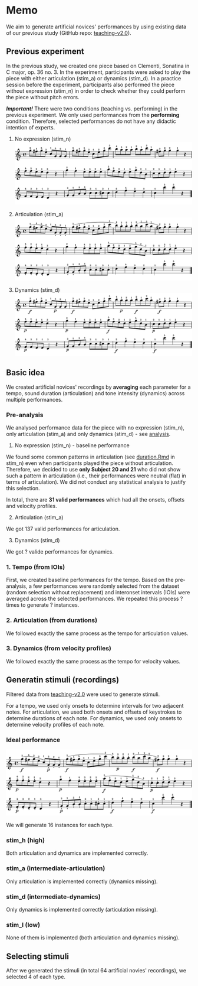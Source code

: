# Memo
We aim to generate artificial novices' performances by using existing data of our previous study (GitHub repo: [teaching-v2.0](https://github.com/atsukotominaga/teaching-v2.0)).

## Previous experiment

In the previous study, we created one piece based on Clementi, Sonatina in C major, op. 36 no. 3. In the experiment, participants were asked to play the piece with either articulation (stim_a) or dynamics (stim_d). In a practice session before the experiment, participants also performed the piece without expression (stim_n) in order to check whether they could perform the piece without pitch errors.

***Important!*** There were two conditions (teaching vs. performing) in the previous experiment. We only used performances from the **performing** condition. Therefore, selected performances do not have any didactic intention of experts.

1. No expression (stim_n)
![](stimuli/low/stim_n.png)

2. Articulation (stim_a)
![](stimuli/art/stim_a.png)

3. Dynamics (stim_d)
![](stimuli/dyn/stim_d.png)

## Basic idea
We created artificial novices' recordings by **averaging** each parameter for a tempo, sound duration (articulation) and tone intensity (dynamics) across multiple performances.

### Pre-analysis
We analysed performance data for the piece with no expression (stim_n), only articulation (stim_a) and only dynamics (stim_d) - see [analysis](https://github.com/atsukotominaga/adaptation-v1.0/tree/master/material/analysis).

1. No expression (stim_n) - baseline performance

We found some common patterns in articulation (see [duration.Rmd](https://github.com/atsukotominaga/adaptation-v1.0/blob/master/material/analysis/stim_n/duration.Rmd) in stim_n) even when participants played the piece without articulation. Therefore, we decided to use **only Subject 20 and 21** who did not show such a pattern in articulation (i.e., their performances were neutral (flat) in terms of articulation). We did not conduct any statistical analysis to justify this selection.

In total, there are **31 valid performances** which had all the onsets, offsets and velocity profiles.

2. Articulation (stim_a)

We got 137 valid performances for articulation.

3. Dynamics (stim_d)

We got ? valide performances for dynamics.

### 1. Tempo (from IOIs)
First, we created baseline performances for the tempo. Based on the pre-analysis, a few performances were randomly selected from the dataset (random selection without replacement) and interonset intervals (IOIs) were averaged across the selected performances. We repeated this process ? times to generate ? instances.

### 2. Articulation (from durations)
We followed exactly the same process as the tempo for articulation values.

### 3. Dynamics (from velocity profiles)
We followed exactly the same process as the tempo for velocity values.

## Generatin stimuli (recordings)
Filtered data from [teaching-v2.0](https://osf.io/uemk5/) were used to generate stimuli.

For a tempo, we used only onsets to determine intervals for two adjacent notes.
For articulation, we used both onsets and offsets of keystrokes to determine durations of each note.
For dynamics, we used only onsets to determine velocity profiles of each note.

### Ideal performance
![](stimuli/high/stim_m.png)

We will generate 16 instances for each type.

### stim_h (high)
Both articulation and dynamics are implemented correctly.

### stim_a (intermediate-articulation)
Only articulation is implemented correctly (dynamics missing).

### stim_d (intermediate-dynamics)
Only dynamics is implemented correctly (articulation missing).

### stim_l (low)
None of them is implemented (both articulation and dynamics missing).

## Selecting stimuli
After we generated the stimuli (in total 64 artificial novies' recordings), we selected 4 of each type.